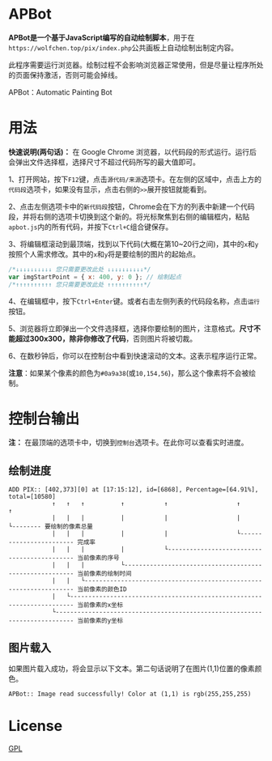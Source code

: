 # APBot

**APBot是一个基于JavaScript编写的自动绘制脚本**，用于在`https://wolfchen.top/pix/index.php`公共画板上自动绘制出制定内容。

此程序需要运行浏览器。绘制过程不会影响浏览器正常使用，但是尽量让程序所处的页面保持激活，否则可能会掉线。

APBot：Automatic Painting Bot

# 用法

**快速说明(两句话)：** 在 Google Chrome 浏览器，以代码段的形式运行。运行后会弹出文件选择框，选择尺寸不超过代码所写的最大值即可。

1、打开网站，按下`F12`键，点击`源代码/来源`选项卡。在左侧的区域中，点击上方的`代码段`选项卡，如果没有显示，点击右侧的`>>`展开按钮就能看到。

<!-- ![](https://github.com/yzl3014/APBot/assets/79385954/c21aaf55-baa2-4c36-8054-1269d36d8cc5) -->

2、点击左侧选项卡中的`新代码段`按钮，Chrome会在下方的列表中新建一个代码段，并将右侧的选项卡切换到这个新的。将光标聚焦到右侧的编辑框内，粘贴`apbot.js`内的所有代码，并按下`Ctrl+C`组合键保存。

<!-- > ![](https://github.com/yzl3014/APBot/assets/79385954/e8af93db-1471-4fd4-b3a0-2479a3e7e803) -->

<!-- > ![](https://github.com/yzl3014/APBot/assets/79385954/4d5bba06-5d98-410d-bb7c-e1ca6f18a346) -->


3、将编辑框滚动到最顶端，找到以下代码(大概在第10~20行之间)，其中的`x`和`y`按照个人需求修改。其中的`x`和`y`将是要绘制的图片的起始点。

```javascript
/*↓↓↓↓↓↓↓↓↓↓ 您只需要更改此处 ↓↓↓↓↓↓↓↓↓↓*/
var imgStartPoint = { x: 400, y: 0 }; // 绘制起点
/*↑↑↑↑↑↑↑↑↑↑ 您只需要更改此处 ↑↑↑↑↑↑↑↑↑↑*/
```

4、在编辑框中，按下`Ctrl+Enter`键。或者右击左侧列表的代码段名称，点击`运行`按钮。

5、浏览器将立即弹出一个文件选择框，选择你要绘制的图片，注意格式。**尺寸不能超过300x300，除非你修改了代码**，否则图片将被切裁。

6、在数秒钟后，你可以在控制台中看到快速滚动的文本。这表示程序运行正常。

**注意**：如果某个像素的颜色为`#0a9a38`(或`10,154,56`)，那么这个像素将不会被绘制。

# 控制台输出

**注：** 在最顶端的选项卡中，切换到`控制台`选项卡。在此你可以查看实时进度。

## 绘制进度

<!-- > ![](https://github.com/yzl3014/APBot/assets/79385954/35264337-0c62-4abe-b4ff-ab9ce6092cee) -->

```text
ADD PIX:: [402,373][0] at [17:15:12], id=[6868], Percentage=[64.91%], total=[10580]
            ↑   ↑   ↑          ↑           ↑                   ↑               ↑
            |   |   |          |           |                   |               └-------- 要绘制的像素总量
            |   |   |          |           |                   └------------------------ 完成率
            |   |   |          |           └-------------------------------------------- 当前像素的序号
            |   |   |          └-------------------------------------------------------- 当前像素的绘制时间
            |   |   └------------------------------------------------------------------- 当前像素的颜色ID
            |   └----------------------------------------------------------------------- 当前像素的x坐标
            └--------------------------------------------------------------------------- 当前像素的y坐标

```

## 图片载入

如果图片载入成功，将会显示以下文本。第二句话说明了在图片(1,1)位置的像素颜色。
```text
APBot:: Image read successfully! Color at (1,1) is rgb(255,255,255)
```

# License

[GPL](https://github.com/yzl3014/APBot/blob/main/LICENSE)
